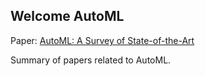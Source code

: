 ## Welcome AutoML

Paper: [AutoML: A Survey of State-of-the-Art](https://arxiv.org/pdf/1908.00709)

Summary of papers related to AutoML.